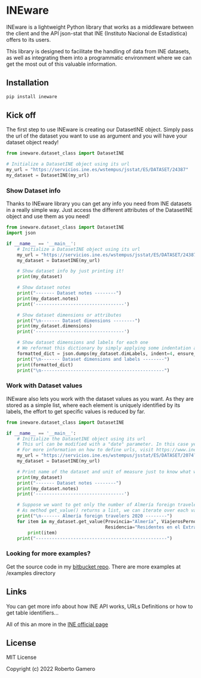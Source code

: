 # INEware

INEware is a lightweight Python library that works as a middleware between the client and the API json-stat that INE 
(Instituto Nacional de Estadística) offers to its users.

This library is designed to facilitate the handling of data from INE datasets, as well as integrating them into a 
programmatic environment where we can get the most out of this valuable information.

## Installation

```bash
pip install ineware
```


## Kick off

The first step to use INEware is creating our DatasetINE object. Simply pass the url of the dataset you 
want to use as argument and you will have your dataset object ready!

```python
from ineware.dataset_class import DatasetINE

# Initialize a DatasetINE object using its url
my_url = "https://servicios.ine.es/wstempus/jsstat/ES/DATASET/24387"
my_dataset = DatasetINE(my_url)
```

### Show Dataset info

Thanks to INEware library you can get any info you need from INE datasets in a really simple way.
Just access the different attributes of the DatasetINE object and use them as you need!

```python
from ineware.dataset_class import DatasetINE
import json

if __name__ == '__main__':
    # Initialize a DatasetINE object using its url
    my_url = "https://servicios.ine.es/wstempus/jsstat/ES/DATASET/24387"
    my_dataset = DatasetINE(my_url)

    # Show dataset info by just printing it!
    print(my_dataset)

    # Show dataset notes
    print("------- Dataset notes --------")
    print(my_dataset.notes)
    print('---------------------------------')

    # Show dataset dimensions or attributes
    print("\n------- Dataset dimensions --------")
    print(my_dataset.dimensions)
    print('---------------------------------')

    # Show dataset dimensions and labels for each one
    # We reformat this dictionary by simply applying some indentation and removing ascii characters
    formatted_dict = json.dumps(my_dataset.dimLabels, indent=4, ensure_ascii=False)
    print("\n------- Dataset dimensions and labels --------")
    print(formatted_dict)
    print("\n----------------------------------------------")
```

### Work with Dataset values

INEware also lets you work with the dataset values as you want. As they are stored as a simple list,
where each element is uniquely identified by its labels, the effort to get specific values is 
reduced by far.

```python
from ineware.dataset_class import DatasetINE

if __name__ == '__main__':
    # Initialize the DatasetINE object using its url
    # This url can be modified with a "date" parameter. In this case year 2020 (since 1st January to 31th December)
    # For more information on how to define urls, visit https://www.ine.es/dyngs/DataLab/manual.html?cid=1259945947375
    my_url = "https://servicios.ine.es/wstempus/jsstat/ES/DATASET/2074?date=20200101:20201231"
    my_dataset = DatasetINE(my_url)

    # Print name of the dataset and unit of measure just to know what we are working with
    print(my_dataset)
    print("------- Dataset notes --------")
    print(my_dataset.notes)
    print('---------------------------------')

    # Suppose we want to get only the number of Almería foreign travelers in each month of 2020
    # As method get_value() returns a list, we can iterate over each value in a simple way to show them
    print("\n------- Almería foreign travelers 2020 --------")
    for item in my_dataset.get_value(Provincia="Almería", ViajerosPernoctaciones="Viajero",
                                     Residencia="Residentes en el Extranjero"):
        print(item)
    print("-------------------------------------------------")
```
### Looking for more examples?

Get the source code in my [bitbucket repo](https://bitbucket.org/rgameroe/ineware/src/master/).
There are more examples at /examples directory
## Links

You can get more info about how INE API works, URLs Definitions or how to get table identifiers...

All of this an more in the [INE official page](https://www.ine.es/dyngs/DataLab/es/manual.html?cid=1259945948443)

## License

MIT License

Copyright (c) 2022 Roberto Gamero

